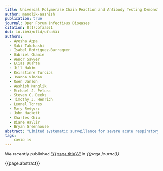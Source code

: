 ```yaml
---
title: Universal Polymerase Chain Reaction and Antibody Testing Demonstrate Little to No Transmission of Severe Acute Respiratory Syndrome Coronavirus 2 in a Rural Community
author: manglik-aashish
publication: true
journal: Open Forum Infectious Diseases
citation: 8(1):ofaa531
doi: 10.1093/ofid/ofaa531
authors:
  - Ayesha Appa
  - Saki Takahashi
  - Isabel Rodriguez-Barraquer
  - Gabriel Chamie
  - Aenor Sawyer
  - Elias Duarte
  - Jill Hakim
  - Keirstinne Turcios
  - Joanna Vinden
  - Owen Janson
  - Aashish Manglik
  - Michael J. Peluso
  - Steven G. Deeks
  - Timothy J. Henrich
  - Leonel Torres
  - Mary Rodgers
  - John Hackett
  - Charles Chiu
  - Diane Havlir
  - Bryan Greenhouse
abstract: "Limited systematic surveillance for severe acute respiratory syndrome coronavirus 2 (SARS-CoV-2) in the early months of the US epidemic curtailed accurate appraisal of transmission intensity. Our objective was to perform case detection of an entire rural community to quantify SARS-CoV-2 transmission using polymerase chain reaction (PCR) and antibody testing. We conducted a cross-sectional survey of SARS-CoV-2 infection in the rural town of Bolinas, California (population 1620), 4 weeks after shelter-in-place orders. Participants were tested between April 20 and 24, 2020. Prevalence by PCR and sero-prevalence from 2 forms of antibody testing were performed in parallel (Abbott ARCHITECT immunoglobulin [Ig]G and in-house IgG enzyme-linked immunosorbent assay). Of 1891 participants, 1312 were confirmed Bolinas residents (>80% community ascertainment). Zero participants were PCR positive. Assuming 80% sensitivity, it would have been unlikely to observe these results (P < .05) if there were >3 active infections in the community. Based on antibody results, estimated prevalence of prior infection was 0.16% (95% credible interval [CrI], 0.02%–0.46%). The positive predictive value (PPV) of a positive result on both tests was 99.11% (95% CrI, 95.75%–99.94%), compared with PPV 44.19%–63.32% (95% CrI, 3.25%–98.64%) if 1 test was utilized. Four weeks after shelter-in-place, SARS-CoV-2 infection in a rural Northern California community was extremely rare. In this low-prevalence setting, use of 2 antibody tests increased seroprevalence estimate precision. This was one of the first community-wide studies to successfully implement synchronous PCR and antibody testing, particularly in a rural setting. Widespread testing remains an underpinning of effective disease control in conjunction with consistent uptake of public health measures."
tags:
  - COVID-19
---
```


We recently published ["{{page.title}}"](https://doi.org/{{page.doi}}) in *{{page.journal}}*.

{{page.abstract}}
